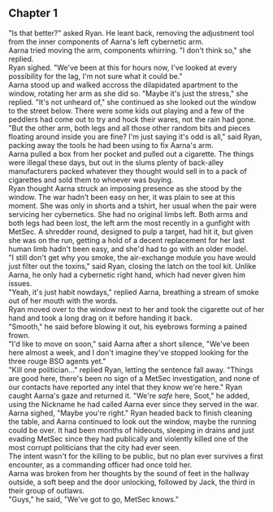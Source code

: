 ## Chapter 1

"Is that better?" asked Ryan. He leant back, removing the adjustment tool from the inner components of Aarna's left cybernetic arm.\
Aarna tried moving the arm, components whirring. "I don't think so," she replied.\
Ryan sighed. "We've been at this for hours now, I've looked at every possibility for the lag, I'm not sure what it could be."\
Aarna stood up and walked accross the dilapidated apartment to the window, rotating her arm as she did so. "Maybe it's just the stress," she replied. "It's not unheard of," she continued as she looked out the window to the street below. There were some kids out playing and a few of the peddlers had come out to try and hock their wares, not the rain had gone.\
"But the other arm, both legs and all those other random bits and pieces floating around inside you are fine? I'm just saying it's odd is all," said Ryan, packing away the tools he had been using to fix Aarna's arm.\
Aarna pulled a box from her pocket and pulled out a cigarette. The things were illegal these days, but out in the slums plenty of back-alley manufacturers packed whatever they thought would sell in to a pack of cigarettes and sold them to whoever was buying.\
Ryan thought Aarna struck an imposing presence as she stood by the window. The war hadn't been easy on her, it was plain to see at this moment. She was only in shorts and a tshirt, her usual when the pair were servicing her cybernetics. She had no original limbs left. Both arms and both legs had been lost, the left arm the most recently in a gunfight with MetSec. A shredder round, designed to pulp a target, had hit it, but given she was on the run, getting a hold of a decent replacement for her last human limb hadn't been easy, and she'd had to go with an older model.\
"I still don't get why you smoke, the air-exchange module you have would just filter out the toxins," said Ryan, closing the latch on the tool kit. Unlike Aarna, he only had a cybernetic right hand, which had never given him issues.\
"Yeah, it's just habit nowdays," replied Aarna, breathing a stream of smoke out of her mouth with the words.\
Ryan moved over to the window next to her and took the cigarette out of her hand and took a long drag on it before handing it back.\
"Smooth," he said before blowing it out, his eyebrows forming a pained frown.\
"I'd like to move on soon," said Aarna after a short silence, "We've been here almost a week, and I don't imagine they've stopped looking for the three rouge BSO agents yet."\
"Kill one politician..." replied Ryan, letting the sentence fall away. "Things are good here, there's been no sign of a MetSec investigation, and none of our contacts have reported any intel that they know we're here." Ryan caught Aarna's gaze and returned it. "We're _safe_ here, Soot," he added, using the Nickname he had called Aarna ever since they served in the war.\
Aarna sighed, "Maybe you're right."
Ryan headed back to finish cleaning the table, and Aarna continued to look out the window, maybe the running could be over. It had been months of hideouts, sleeping in drains and just evading MetSec since they had publically and violently killed one of the most corrupt politicians that the city had ever seen.\
The intent wasn't for the killing to be public, but no plan ever survives a first encounter, as a commanding officer had once told her.\
Aarna was broken from her thoughts by the sound of feet in the hallway outside, a soft beep and the door unlocking, followed by Jack, the third in their group of outlaws.\
"Guys," he said, "We've got to go, MetSec knows."
